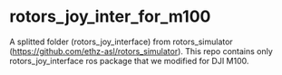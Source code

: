 # rotors_joy_inter_for_m100
A splitted folder (rotors_joy_interface) from rotors_simulator (https://github.com/ethz-asl/rotors_simulator).
This repo contains only rotors_joy_interface ros package that we modified for DJI M100.
